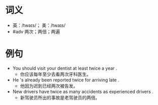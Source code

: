 # 词义
- 英：/twaɪs/； 美：/twaɪs/
- #adv 两次；两倍；两遍
# 例句
- You should visit your dentist at least twice a year .
	- 你应该每年至少去看两次牙科医生。
- He 's already been reported twice for arriving late .
	- 他因为迟到已经两次被告发。
- New drivers have twice as many accidents as experienced drivers .
	- 新驾驶员所出的事故是老驾驶员的两倍。
